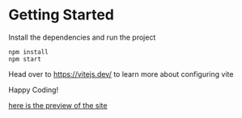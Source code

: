 # Getting Started
Install the dependencies and run the project
```
npm install
npm start
```

Head over to https://vitejs.dev/ to learn more about configuring vite


Happy Coding!

[here is the preview of the site](https://fanciful-halva-d1233d.netlify.app/)

